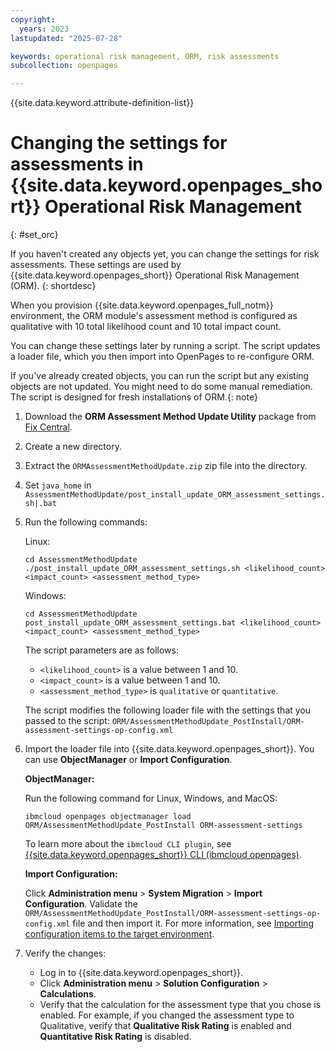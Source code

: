 ```yaml
---
copyright:
  years: 2023
lastupdated: "2025-07-28"

keywords: operational risk management, ORM, risk assessments
subcollection: openpages

---
```

{{site.data.keyword.attribute-definition-list}}

# Changing the settings for assessments in {{site.data.keyword.openpages_short}} Operational Risk Management
{: #set_orc}

If you haven't created any objects yet, you can change the settings for risk assessments. These settings are used by {{site.data.keyword.openpages_short}} Operational Risk Management (ORM).
{: shortdesc}

When you provision {{site.data.keyword.openpages_full_notm}} environment, the ORM module's assessment method is configured as qualitative with 10 total likelihood count and 10 total impact count.

You can change these settings later by running a script. The script updates a loader file, which you then import into OpenPages to re-configure ORM.

If you've already created objects, you can run the script but any existing objects are not updated. You might need to do some manual remediation. The script is designed for fresh installations of ORM.{: note}

1. Download the **ORM Assessment Method Update Utility** package from [Fix Central](https://www.ibm.com/support/fixcentral/swg/selectFixes?parent=OpenPages&product=ibm/Information+Management/OpenPages+GRC+Platform&function=fixId&fixids=BA-OGP-ORM).
2. Create a new directory.
3. Extract the `ORMAssessmentMethodUpdate.zip` zip file into the directory.
4. Set `java_home` in `AssessmentMethodUpdate/post_install_update_ORM_assessment_settings.sh|.bat`
5. Run the following commands:

    Linux:
    ```console
    cd AssessmentMethodUpdate
    ./post_install_update_ORM_assessment_settings.sh <likelihood_count> <impact_count> <assessment_method_type>
    ```

    Windows:
    ```console
    cd AssessmentMethodUpdate
    post_install_update_ORM_assessment_settings.bat <likelihood_count> <impact_count> <assessment_method_type>
    ```

    The script parameters are as follows:
    - `<likelihood_count>` is a value between 1 and 10.
    - `<impact_count>` is a value between 1 and 10.
    - `<assessment_method_type>` is `qualitative` or `quantitative`.

    The script modifies the following loader file with the settings that you passed to the script: `ORM/AssessmentMethodUpdate_PostInstall/ORM-assessment-settings-op-config.xml`

6. Import the loader file into {{site.data.keyword.openpages_short}}. You can use **ObjectManager** or **Import Configuration**.

    **ObjectManager:**

    Run the following command for Linux, Windows, and MacOS:
    ```console
    ibmcloud openpages objectmanager load ORM/AssessmentMethodUpdate_PostInstall ORM-assessment-settings
    ```

   To learn more about the `ibmcloud CLI plugin`, see [{{site.data.keyword.openpages_short}} CLI (ibmcloud openpages)](/docs/openpages?topic=openpages-openpages_CLI).

    **Import Configuration:**

    Click **Administration menu** > **System Migration** > **Import Configuration**. Validate the `ORM/AssessmentMethodUpdate_PostInstall/ORM-assessment-settings-op-config.xml` file and then import it.
    For more information, see [Importing configuration items to the target environment](https://www.ibm.com/docs/en/openpages/9.0.0?topic=environments-importing-configuration-items-target-environment).

6. Verify the changes:
   - Log in to {{site.data.keyword.openpages_short}}.
   - Click **Administration menu** > **Solution Configuration** > **Calculations**.
   - Verify that the calculation for the assessment type that you chose is enabled.
    For example, if you changed the assessment type to Qualitative, verify that **Qualitative Risk Rating** is enabled and **Quantitative Risk Rating** is disabled.
